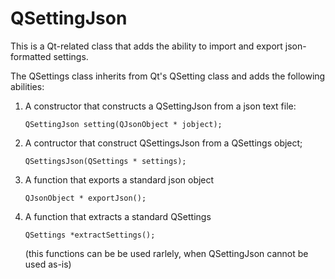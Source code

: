 # QSettingJson

This is a Qt-related class that adds the ability to import and export json-formatted settings.

The QSettings class inherits from Qt's QSetting class and adds the following abilities:

1. A constructor that constructs a QSettingJson from a json text file:
    ```lang c++
    QSettingJson setting(QJsonObject * jobject);
    ```
2. A contructor that construct QSettingsJson from a QSettings object;
    ```lang cpp
    QSettingsJson(QSettings * settings);
    ```
3. A function that exports a standard json object 
    ```lang c++
    QJsonObject * exportJson();
    ```
4. A function that extracts a standard QSettings
    ```lang c++
    QSettings *extractSettings();
    ```
    (this functions can be be used rarlely, when QSettingJson cannot be used as-is)